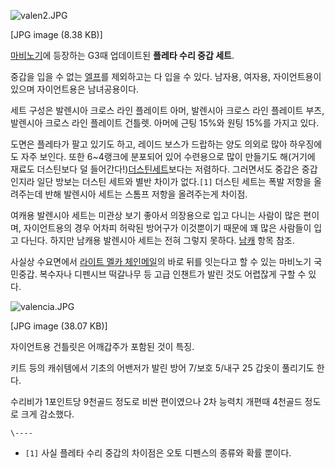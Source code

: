 ![valen2.JPG](//rv.wkcdn.net/http://rigvedawiki.net/r1/pds/valen2.JPG)

[JPG image (8.38 KB)]

[마비노기](%EB%A7%88%EB%B9%84%EB%85%B8%EA%B8%B0.md)에 등장하는 G3때 업데이트된 **플레타 수리 중갑
세트**.

중갑을 입을 수 없는 [엘프](%EC%97%98%ED%94%84.md)를 제외하고는 다 입을 수 있다. 남자용, 여자용, 자이언트용이
있으며 자이언트용은 남녀공용이다.

세트 구성은 발렌시아 크로스 라인 플레이트 아머, 발렌시아 크로스 라인 플레이트 부츠, 발렌시아 크로스 라인 플레이트 건틀렛. 아머에 근팅
15%와 원팅 15%를 가지고 있다.

도면은 플레타가 팔고 있기도 하고, 레이드 보스가 드랍하는 양도 의외로 많아 하우징에도 자주 보인다. 또한 6~4랭크에 분포되어 있어
수련용으로 많이 만들기도 해(거기에 재료도 더스틴보다 덜 들어간다!)[더스틴세트](%EB%8D%94%EC%8A%A4%ED%8B%B4%20%EC%84%B8%ED%8A%B8.md)보다는 저렴하다. 그러면서도 중갑은
중갑인지라 일단 방보는 더스틴 세트와 별반 차이가 없다.`[1]` 더스틴 세트는 폭발 저항을 올려주는데 반해 발렌시아 세트는 스톰프 저항을
올려주는게 차이점.

여캐용 발렌시아 세트는 미관상 보기 좋아서 의장용으로 입고 다니는 사람이 많은 편이며, 자이언트용의 경우 어차피 허락된 방어구가 이것뿐이기
때문에 꽤 많은 사람들이 입고 다닌다. 하지만 남캐용 발렌시아 세트는 전혀 그렇지 못하다.
[남캐](%EB%82%A8%EC%BA%90.md) 항목 참조.

사실상 수요면에서 [라이트 멜카 체인메일](%EB%9D%BC%EC%9D%B4%ED%8A%B8%20%EB%A9%9C%EC%B9%B4%20%EC%B2%B4%EC%9D%B8%EB%A9%94%EC%9D%BC.md)의 바로 뒤를 잇는다고 할 수 있는 마비노기 국민중갑. 복수자나
디펜시브 떡갈나무 등 고급 인챈트가 발린 것도 어렵잖게 구할 수 있다.

![valencia.JPG](//rv.wkcdn.net/http://rigvedawiki.net/r1/pds/valencia.JPG)

[JPG image (38.07 KB)]

  
자이언트용 건틀릿은 어깨갑주가 포함된 것이 특징.

키트 등의 캐쉬템에서 기초의 어밴저가 발린 방어 7/보호 5/내구 25 갑옷이 풀리기도 한다.

수리비가 1포인트당 9천골드 정도로 비싼 편이였으나 2차 능력치 개편때 4천골드 정도로 크게 감소했다.

`\----`

  * `[1]` 사실 플레타 수리 중갑의 차이점은 오토 디펜스의 종류와 확률 뿐이다.

